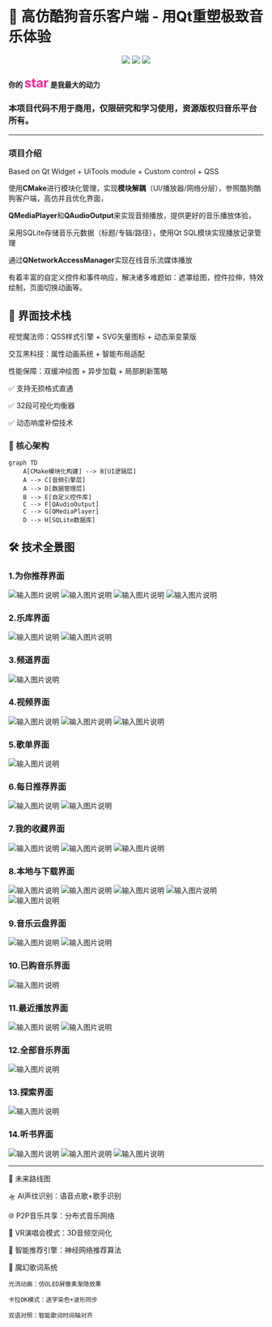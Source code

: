 # 🎵 高仿酷狗音乐客户端 - 用Qt重塑极致音乐体验

<p align="center">
  <img src="https://img.shields.io/badge/Qt-6.6.2-%2341CD52?logo=qt" />
  <img src="https://img.shields.io/badge/CLion-2023.3-%23000000?logo=clion" />
  <img src="https://img.shields.io/badge/C%2B%2B-17-%2300599C?logo=c%2B%2B" />
</p>

#### 你的 <font style="color: #fc269c;font-size: 25px;">**star**</font> 是我最大的动力

### 本项目代码不用于商用，仅限研究和学习使用，资源版权归音乐平台所有。

---

### 项目介绍
Based on Qt Widget + UiTools module + Custom control + QSS

使用**CMake**进行模块化管理，实现**模块解耦**（UI/播放器/网络分层），参照酷狗酷狗客户端，高仿并且优化界面，

**QMediaPlayer**和**QAudioOutput**来实现音频播放，提供更好的音乐播放体验，

采用SQLite存储音乐元数据（标题/专辑/路径），使用Qt SQL模块实现播放记录管理

通过**QNetworkAccessManager**实现在线音乐流媒体播放

有着丰富的自定义控件和事件响应，解决诸多难题如：遮罩绘图，控件拉伸，特效绘制，页面切换动画等。

## 🎨 界面技术栈
视觉魔法师：QSS样式引擎 + SVG矢量图标 + 动态渐变蒙版

交互黑科技：属性动画系统 + 智能布局适配

性能保障：双缓冲绘图 + 异步加载 + 局部刷新策略

✅ 支持无损格式直通

✅ 32段可视化均衡器

✅ 动态响度补偿技术

### 🔌 核心架构
```mermaid
graph TD
    A[CMake模块化构建] --> B[UI逻辑层]
    A --> C[音频引擎层]
    A --> D[数据管理层]
    B --> E[自定义控件库]
    C --> F[QAudioOutput]
    C --> G[QMediaPlayer]
    D --> H[SQLite数据库]
```
## 🛠️ 技术全景图
### 1.为你推荐界面
![输入图片说明](image-show/image01.png)
![输入图片说明](image-show/image02.png)
![输入图片说明](image-show/image03.png)
![输入图片说明](image-show/image04.png)
### 2.乐库界面
![输入图片说明](image-show/image05.png)
![输入图片说明](image-show/image06.png)
### 3.频道界面
![输入图片说明](image-show/image07.png)
### 4.视频界面
![输入图片说明](image-show/image08.png)
![输入图片说明](image-show/image09.png)
![输入图片说明](image-show/image10.png)
### 5.歌单界面
![输入图片说明](image-show/image11.png)
### 6.每日推荐界面
![输入图片说明](image-show/image12.png)
![输入图片说明](image-show/image13.png)
### 7.我的收藏界面
![输入图片说明](image-show/image14.png)
![输入图片说明](image-show/image15.png)
![输入图片说明](image-show/image16.png)
### 8.本地与下载界面
![输入图片说明](image-show/image17.png)
![输入图片说明](image-show/image18.png)
![输入图片说明](image-show/image19.png)
![输入图片说明](image-show/image20.png)
![输入图片说明](image-show/image21.png)
### 9.音乐云盘界面
![输入图片说明](image-show/image22.png)
![输入图片说明](image-show/image23.png)
### 10.已购音乐界面
![输入图片说明](image-show/image24.png)
### 11.最近播放界面
![输入图片说明](image-show/image25.png)
![输入图片说明](image-show/image26.png)
### 12.全部音乐界面
![输入图片说明](image-show/image27.png)
### 13.探索界面
![输入图片说明](image-show/image28.png)
### 14.听书界面
![输入图片说明](image-show/image29.png)
![输入图片说明](image-show/image30.png)
![输入图片说明](image-show/image31.png)

---

🌈 未来路线图

🛸 AI声纹识别：语音点歌+歌手识别

🌐 P2P音乐共享：分布式音乐网络

🔮 VR演唱会模式：3D音频空间化

🤖 智能推荐引擎：神经网络推荐算法

🔮 魔幻歌词系统

    光流动画：仿OLED屏像素渐隐效果
    
    卡拉OK模式：逐字染色+波形同步
    
    双语对照：智能歌词时间轴对齐
